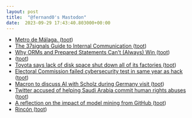 ```yaml
---
layout: post
title:  "@fernand0's Mastodon"
date:  2023-09-29 17:43:40.803000+00:00
---
```

*  [Metro de Málaga. ](https://avecesunafoto.wordpress.com/2023/09/28/metro-de-malaga) ([toot](https://mastodon.social/@fernand0/111149673400743715))
*  [The 37signals Guide to Internal Communication ](https://37signals.com/how-we-communicate) ([toot](https://mastodon.social/@fernand0/111149533786343809))
*  [Why ORMs and Prepared Statements Can't (Always) Win ](https://www.sonarsource.com/blog/why-orms-and-prepared-statements-cant-always-win) ([toot](https://mastodon.social/@fernand0/111149434712554971))
*  [ ](https://jvm.social/@jorge) ([toot](https://mastodon.social/@fernand0/111149434301814471))
*  [Toyota says lack of disk space shut down all of its factories ](https://asia.nikkei.com/Business/Automobiles/Toyota-says-lack-of-disk-space-shut-down-all-of-its-factorie) ([toot](https://mastodon.social/@fernand0/111149149160774179))
*  [Electoral Commission failed cybersecurity test in same year as hack ](https://www.theguardian.com/politics/2023/sep/05/electoral-commission-failed-cybersecurity-test-in-same-year-as-hac) ([toot](https://mastodon.social/@fernand0/111148854616105319))
*  [Macron to discuss AI with Scholz during Germany visit ](https://www.politico.eu/article/macron-to-discuss-ai-with-scholz-during-germany-visit) ([toot](https://mastodon.social/@fernand0/111148720199086136))
*  [Twitter accused of helping Saudi Arabia commit human rights abuses ](https://www.theguardian.com/world/2023/sep/04/twitter-saudi-arabia-human-rights-abuse) ([toot](https://mastodon.social/@fernand0/111148355640328776))
*  [A reflection on the impact of model mining from GitHub  ](https://www.sciencedirect.com/science/article/pii/S0950584923001726?via%3Dihub) ([toot](https://mastodon.social/@fernand0/111148200929698447))
*  [Rincón ](https://www.flickr.com/photos/fernand0/53207577584) ([toot](https://mastodon.social/@fernand0/111147954920527482))

